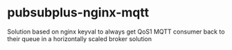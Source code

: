 # pubsubplus-nginx-mqtt
Solution based on nginx keyval to always get QoS1 MQTT consumer back to their queue in a horizontally scaled broker solution
